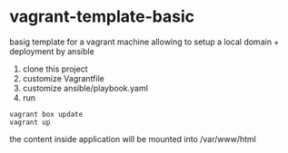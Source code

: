 # vagrant-template-basic
basig template for a vagrant machine allowing to setup a local domain + deployment by ansible

1. clone this project
2. customize Vagrantfile
3. customize ansible/playbook.yaml
4. run

```
vagrant box update
vagrant up
```

the content inside application will be mounted into /var/www/html
